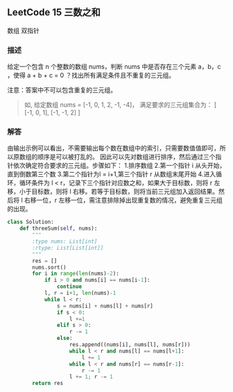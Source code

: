 ## LeetCode  15 三数之和
数组 双指针
### 描述
给定一个包含 n 个整数的数组 nums，判断 nums 中是否存在三个元素 a，b，c ，使得 a + b + c = 0 ？找出所有满足条件且不重复的三元组。

注意：答案中不可以包含重复的三元组。

>如, 给定数组 nums = [-1, 0, 1, 2, -1, -4]，
满足要求的三元组集合为：
[
  [-1, 0, 1],
  [-1, -1, 2]
]

### 解答
由输出示例可以看出，不需要输出每个数在数组中的索引，只需要数值值即可，所以原数组的顺序是可以被打乱的。
因此可以先对数组进行排序，然后通过三个指针依次确定符合要求的三元组。步骤如下：
1.排序数组
2.第一个指针 i 从头开始，直到倒数第三个数
3.第二个指针为l = i+1,第三个指针 r 从数组末尾开始
4.进入循环，循环条件为 l < r，记录下三个指针对应数之和，如果大于目标数，则将 r 左移，小于目标数，则将
l 右移。若等于目标数，则将当前三元组加入返回结果。然后将 l 右移一位，r 左移一位，需注意排除掉出现重复数的情况，避免重复三元组的出现。

```Python
class Solution:
    def threeSum(self, nums):
        """
        :type nums: List[int]
        :rtype: List[List[int]]
        """
        res = []
        nums.sort()
        for i in range(len(nums)-2):
            if i > 0 and nums[i] == nums[i-1]:
                continue
            l, r = i+1, len(nums)-1
            while l < r:
                s = nums[i] + nums[l] + nums[r]
                if s < 0:
                    l +=1 
                elif s > 0:
                    r -= 1
                else:
                    res.append((nums[i], nums[l], nums[r]))
                    while l < r and nums[l] == nums[l+1]:
                        l += 1
                    while l < r and nums[r] == nums[r-1]:
                        r -= 1
                    l += 1; r -= 1
        return res

```